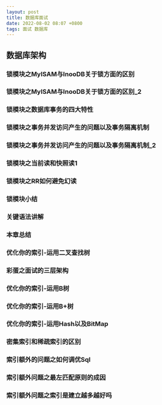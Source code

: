 ```yaml
---
layout: post
title: 数据库面试
date: 2022-08-02 08:07 +0800
tags: 面试 数据库
---
```

## 数据库架构
###  锁模块之MyISAM与InooDB关于锁方面的区别
###  锁模块之MyISAM与InooDB关于锁方面的区别_2
###  锁模块之数据库事务的四大特性
###  锁模块之事务并发访问产生的问题以及事务隔离机制
###  锁模块之事务并发访问产生的问题以及事务隔离机制_2
###  锁模块之当前读和快照读1
###  锁模块之RR如何避免幻读
###  锁模块小结
###  关键语法讲解
###  本章总结
###  优化你的索引-运用二叉查找树
###  彩蛋之面试的三层架构
###  优化你的索引-运用B树 
###  优化你的索引-运用B+树
###  优化你的索引-运用Hash以及BitMap
###  密集索引和稀疏索引的区别
###  索引额外的问题之如何调优Sql
###  索引额外问题之最左匹配原则的成因
###  索引额外问题之索引是建立越多越好吗